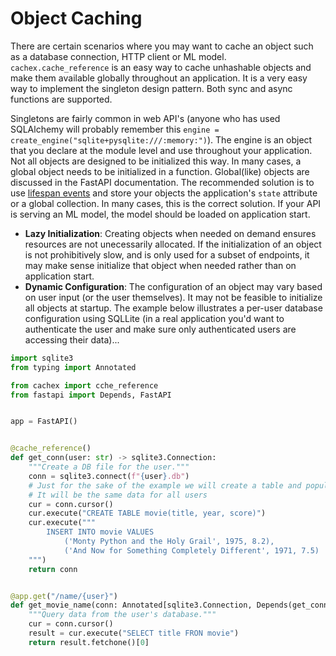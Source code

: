 # Object Caching
There are certain scenarios where you may want to cache an object such as a database connection, HTTP client or ML model. `cachex.cache_reference` is an easy way to cache unhashable objects and make them available globally throughout an application. It is a very easy way to implement the singleton design pattern. Both sync and async functions are supported.

Singletons are fairly common in web API's (anyone who has used SQLAlchemy will probably remember this `engine = create_engine("sqlite+pysqlite:///:memory:")`). The engine is an object that you declare at the module level and use throughout your application. Not all objects are designed to be initialized this way. In many cases, a global object needs to be initialized in a function. Global(like) objects are discussed in the FastAPI documentation. The recommended solution is to use [lifespan events](https://fastapi.tiangolo.com/advanced/events/) and store your objects the application's `state` attribute or a global collection. In many cases, this is the correct solution. If your API is serving an ML model, the model should be loaded on application start.


- **Lazy Initialization**: Creating objects when needed on demand ensures resources are not unecessarily allocated. If the initialization of an object is not prohibitively slow, and is only used for a subset of endpoints, it may make sense initialize that object when needed rather than on application start.
- **Dynamic Configuration**: The configuration of an object may vary based on user input (or the user themselves). It may not be feasible to initialize all objects at startup. The example below illustrates a per-user database configuration using SQLLite (in a real application you'd want to authenticate the user and make sure only authenticated users are accessing their data)...

```python
import sqlite3
from typing import Annotated

from cachex import cche_reference
from fastapi import Depends, FastAPI


app = FastAPI()


@cache_reference()
def get_conn(user: str) -> sqlite3.Connection:
    """Create a DB file for the user."""
    conn = sqlite3.connect(f"{user}.db")
    # Just for the sake of the example we will create a table and populate some data.
    # It will be the same data for all users
    cur = conn.cursor()
    cur.execute("CREATE TABLE movie(title, year, score)")
    cur.execute("""
        INSERT INTO movie VALUES
            ('Monty Python and the Holy Grail', 1975, 8.2),
            ('And Now for Something Completely Different', 1971, 7.5)
    """)
    return conn


@app.get("/name/{user}")
def get_movie_name(conn: Annotated[sqlite3.Connection, Depends(get_conn)]) -> str:
    """Query data from the user's database."""
    cur = conn.cursor()
    result = cur.execute("SELECT title FRON movie")
    return result.fetchone()[0]
```